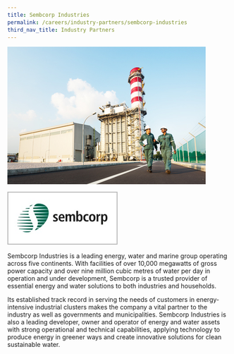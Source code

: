 ```yaml
---
title: Sembcorp Industries
permalink: /careers/industry-partners/sembcorp-industries
third_nav_title: Industry Partners
---
```

<img src="/images/careers/industry-partners/sembcorp_large.jpg" alt="Sembcorp Industries" style="width: 450px; height: 312px;" /><br/>

<a href="https://www.sembcorp.com"><img alt="Sembcorp Industries" src="/images/common/partner-logos/sembcorp.jpg" style="width: 250px; height: 120px;"></a>

Sembcorp Industries is a leading energy, water and marine group operating across five continents. With facilities of over 10,000 megawatts of gross power capacity and over nine million cubic metres of water per day in operation and under development, Sembcorp is a trusted provider of essential energy and water solutions to both industries and households.

Its established track record in serving the needs of customers in energy-intensive industrial clusters makes the company a vital partner to the industry as well as governments and municipalities. Sembcorp Industries is also a leading developer, owner and operator of energy and water assets with strong operational and technical capabilities, applying technology to produce energy in greener ways and create innovative solutions for clean sustainable water.
